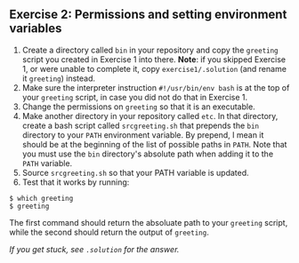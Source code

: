 ## Exercise 2: Permissions and setting environment variables

1. Create a directory called `bin` in your repository and copy the `greeting` script you created in Exercise 1 into there. 
   **Note**: if you skipped Exercise 1, or were unable to complete it, copy `exercise1/.solution` (and rename it `greeting`) instead.
2. Make sure the interpreter instruction `#!/usr/bin/env bash` is at the top of your `greeting` script, in case you did not do that in Exercise 1.
3. Change the permissions on `greeting` so that it is an executable.
4. Make another directory in your repository called `etc`. In that directory, create a bash script called `srcgreeting.sh` that prepends the `bin` directory to your `PATH` environment variable. By prepend, I mean it should be at the beginning of the list of possible paths in `PATH`. Note that you must use the `bin` directory's absolute path when adding it to the `PATH` variable.
5. Source `srcgreeting.sh` so that your PATH variable is updated.
6. Test that it works by running:
```
$ which greeting
$ greeting
```
   The first command should return the absoluate path to your `greeting` script, while the second should return the output of `greeting`.

*If you get stuck, see `.solution` for the answer.*
